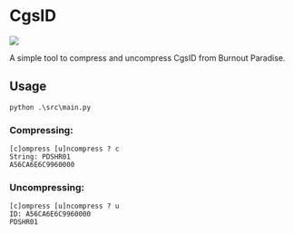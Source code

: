 # CgsID

![](https://img.shields.io/badge/Python-3670A0?style=for-the-badge&logo=python&logoColor=FFDD54)

A simple tool to compress and uncompress CgsID from Burnout Paradise.


## Usage
```
python .\src\main.py
```
### Compressing:
```
[c]ompress [u]ncompress ? c
String: PDSHR01
A56CA6E6C9960000
```
### Uncompressing:
```
[c]ompress [u]ncompress ? u
ID: A56CA6E6C9960000
PDSHR01
```
